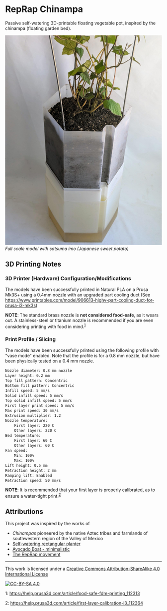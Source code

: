 # RepRap Chinampa

Passive self-watering 3D-printable floating vegetable pot, inspired by the chinampa (floating garden bed).

![](./reprap-chinampa-satsumaimo.jpeg)
*Full scale model with satsuma imo (Japanese sweet potato)*

## 3D Printing Notes

### 3D Printer (Hardware) Configuration/Modifications

The models have been successfully printed in Natural PLA on a Prusa Mk3S+ using a 0.4mm nozzle with an upgraded part cooling duct (See https://www.printables.com/model/906613-highv-part-cooling-duct-for-prusa-i3-mk3s)

**NOTE**: The standard brass nozzle is **not considered food-safe**, as it wears out. A stainless-steel or titanium nozzle is recommended if you are even considering printing with food in mind.<sup>[1](#footnote1)</sup>

### Print Profile / Slicing

The models have been successfully printed using the following profile with "vase mode" enabled. Note that the profile is for a 0.8 mm nozzle, but have been physically tested on a 0.4 mm nozzle.

    Nozzle diameter: 0.8 mm nozzle
    Layer height: 0.2 mm
    Top fill pattern: Concentric
    Bottom fill pattern: Concentric
    Infill speed: 5 mm/s
    Solid infill speed: 5 mm/s
    Top solid infill speed: 5 mm/s
    First layer print speed: 5 mm/s
    Max print speed: 30 mm/s
    Extrusion multiplier: 1.2
    Nozzle temperature:
        First layer: 220 C
        Other layers: 220 C
    Bed temperature:
        First layer: 60 C
        Other layers: 60 C
    Fan speed:
        Min: 100%
        Max: 100%
    Lift height: 0.5 mm
    Retraction height: 2 mm
    Ramping lift: Enabled
    Retraction speed: 50 mm/s

**NOTE**: It is recommended that your first layer is properly calibrated, as to ensure a water-tight print.<sup>[2](#footnote2)</sup>

## Attributions

This project was inspired by the works of

- *Chinampas* pioneered by the native Aztec tribes and farmlands of southwestern region of the Valley of Mexico
- [Self-watering rectangular planter](https://www.printables.com/model/57885-self-watering-rectangular-planter-with-optional-la)
- [Avocado Boat - minimalistic](https://www.printables.com/model/179070-avocado-boat-minimalistic-vase-mode)
- [The RepRap movement](https://reprap.org/)

---
This work is licensed under a [Creative Commons Attribution-ShareAlike 4.0 International License](https://creativecommons.org/licenses/by-sa/4.0/)

[![CC-BY-SA 4.0](https://licensebuttons.net/l/by-sa/4.0/88x31.png)](https://creativecommons.org/licenses/by-sa/4.0/)

<a name="footnote1">1</a>: https://help.prusa3d.com/article/food-safe-fdm-printing_112313

<a name="footnote2">2</a>: https://help.prusa3d.com/article/first-layer-calibration-i3_112364
